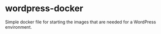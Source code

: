 # wordpress-docker

Simple docker file for starting the images that are needed for a WordPress environment.
